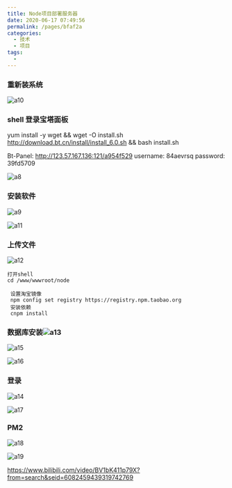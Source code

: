 ```yaml
---
title: Node项目部署服务器
date: 2020-06-17 07:49:56
permalink: /pages/bfaf2a
categories: 
  - 技术
  - 项目
tags: 
  - 
---
```



### 重新装系统

![a10](../img/a10.jpg)

### shell 登录宝塔面板

yum install -y wget && wget -O install.sh http://download.bt.cn/install/install_6.0.sh && bash install.sh

Bt-Panel: http://123.57.167.136:121/a954f529
username: 84aevrsq
password: 39fd5709

![a8](../img/a8.jpg)

### 安装软件

![a9](../img/a9.jpg)

![a11](../img/a11.jpg)

### 上传文件

![a12](../img/a12.jpg)



```
打开shell
cd /www/wwwroot/node
 
 设置淘宝镜像
 npm config set registry https://registry.npm.taobao.org
 安装依赖
 cnpm install
```

### 数据库安装![a13](../img/a13.jpg)

![a15](../img/a15.jpg)

![a16](../img/a16.jpg)

### 登录

![a14](../img/a14.jpg)

![a17](../img/a17.jpg)

### PM2

![a18](../img/a18.jpg)

![a19](../img/a19.jpg)

https://www.bilibili.com/video/BV1bK411p79X?from=search&seid=6082459439319742769

